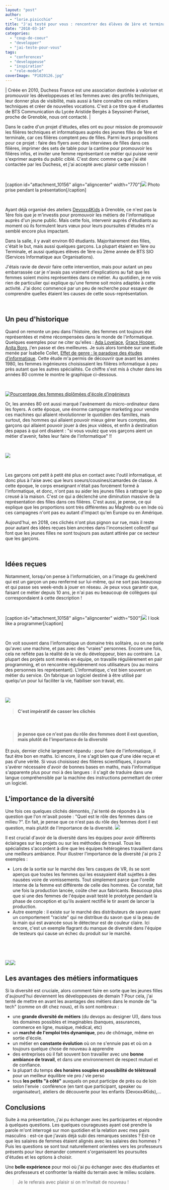 ```yaml
---
layout: "post"
author: 
  - "lorie.pisicchio"
title: "J'ai testé pour vous : rencontrer des élèves de 1ère et terminale"
date: "2018-03-14"
categories: 
  - "coup-de-coeur"
  - "developper"
  - "jai-teste-pour-vous"
tags: 
  - "conferences"
  - "developpeuse"
  - "inspiration"
  - "role-modele"
coverImage: "P1020126.jpg"
---
```


| Créée en 2010, Duchess France est une association destinée à valoriser et promouvoir les développeuses et les femmes avec des profils techniques, leur donner plus de visibilité, mais aussi à faire connaître ces métiers techniques et créer de nouvelles vocations. C'est à ce titre que 4 étudiantes de BTS Communication du Lycée Aristide Bergès à Seyssinet-Pariset, proche de Grenoble, nous ont contacté. |

Dans le cadre d'un projet d'études, elles ont eu pour mission de promouvoir les filières techniques et informatiques auprès des jeunes filles de 1ère et terminale, car ces filières comptent peu de filles. Parmi leurs propositions pour ce projet : faire des flyers avec des interviews de filles dans ces filières, imprimer des sets de table pour la cantine pour promouvoir les filières infos, et inviter une femme représentant ce métier qui puisse venir s'exprimer auprès du public ciblé. C'est donc comme ça que j'ai été contactée par les Duchess, et j'ai accepté avec plaisir cette mission !

 

\[caption id="attachment\_10156" align="aligncenter" width="770"\]![](/assets/2018/03/2018-03-14-jai-teste-pour-vous-rencontrer-des-eleves-de-1ere-et-terminale/P1020126-1024x768.jpg) Photo prise pendant la présentation\[/caption\]

 

Ayant déjà organisé des ateliers [Devoxx4Kids](http://www.devoxx4kids.org) à Grenoble, ce n'est pas la 1ère fois que je m'investis pour promouvoir les métiers de l'informatique auprès d'un jeune public. Mais cette fois, intervenir auprès d'étudiants au moment où ils formulent leurs vœux pour leurs poursuites d'études m'a semblé encore plus impactant.

Dans la salle, il y avait environ 60 étudiants. Majoritairement des filles, c'était le but, mais aussi quelques garçons. La plupart étaient en 1ère ou Terminale, et aussi quelques élèves de 1ère ou 2ème année de BTS SIO (Services Informatique aux Organisations).

J'étais ravie de devoir faire cette intervention, mais pour autant un peu embarrassée car je n'avais pas vraiment d'explications au fait que les femmes soient moins représentées dans ce métier. Au quotidien, je ne vois rien de particulier qui explique qu'une femme soit moins adaptée à cette activité. J'ai donc commencé par un peu de recherche pour essayer de comprendre quelles étaient les causes de cette sous-représentation.

 

## Un peu d'historique

Quand on remonte un peu dans l'histoire, des femmes ont toujours été représentées et même récompensées dans le monde de l'informatique. Quelques exemples pour ne citer qu'elles : [Ada Lovelace](https://fr.wikipedia.org/wiki/Ada_Lovelace), [Grace Hooper](https://fr.wikipedia.org/wiki/Grace_Hopper), [Anita Borg](https://fr.wikipedia.org/wiki/Anita_Borg), j'en passe et des meilleures. Je suis alors tombée sur une étude menée par Isabelle Collet, [Effet de genre : le paradoxe des études d’informatique](http://journals.openedition.org/ticetsociete/955). Cette étude m'a permis de découvrir que avant les années 1980, les femmes ingénieures choisissaient les filières informatique à peu près autant que les autres spécialités. Ce chiffre s'est mis à chuter dans les années 80 comme le montre le graphique ci-dessous.

 

[![Pourcentage des femmes diplômées d'école d'ingénieurs](/assets/2018/03/2018-03-14-jai-teste-pour-vous-rencontrer-des-eleves-de-1ere-et-terminale/b_1_q_0_p_0.jpg-1.png)](/assets/2018/03/2018-03-14-jai-teste-pour-vous-rencontrer-des-eleves-de-1ere-et-terminale/b_1_q_0_p_0.jpg-1.png)

Or, les années 80 ont aussi marqué l'avènement du micro-ordinateur dans les foyers. A cette époque, une énorme campagne marketing pour vendre ces machines qui allaient révolutionner le quotidien des familles, mais surtout, des hommes qui allaient pouvoir mieux gérer leurs comptes, des garçons qui allaient pouvoir jouer à des jeux vidéos, et enfin à destination des papas à qui ont disaient : "si vous voulez que vos garçons aient un métier d'avenir, faites leur faire de l'informatique" !!

 

[![](/assets/2018/03/2018-03-14-jai-teste-pour-vous-rencontrer-des-eleves-de-1ere-et-terminale/pub80-1.jpg)](/assets/2018/03/2018-03-14-jai-teste-pour-vous-rencontrer-des-eleves-de-1ere-et-terminale/pub80-1.jpg)

 

Les garçons ont petit à petit été plus en contact avec l'outil informatique, et donc plus à l'aise avec que leurs soeurs/cousines/camardes de classe. A cette époque, le corps enseignant n'était pas forcément formé à l'informatique, et donc, n'ont pas su aider les jeunes filles à rattraper le gap creusé à la maison. C'est ce qui a déclenché une diminution massive de la représentation des filles dans ces filières. C'est aussi, je pense, ce qui explique que les proportions sont très différentes au Maghreb ou en Inde où ces campagnes n'ont pas eu autant d'impact qu'en Europe ou en Amérique.

Aujourd'hui, en 2018, ces clichés n'ont plus pignon sur rue, mais il reste pour autant des idées reçues bien ancrées dans l'inconscient collectif qui font que les jeunes filles ne sont toujours pas autant attirée par ce secteur que les garçons.

 

## Idées reçues

Notamment, lorsqu'on pense à l'informaticien, on a l'image du geek/nerd qui est un garçon un peu renfermé sur lui-même, qui ne sort pas beaucoup et qui passe ses week-ends à jouer en réseau. Je peux vous garantir que, faisant ce métier depuis 10 ans, je n'ai pas eu beaucoup de collègues qui correspondaient à cette description !

 

\[caption id="attachment\_10158" align="aligncenter" width="500"\]![](/assets/2018/03/2018-03-14-jai-teste-pour-vous-rencontrer-des-eleves-de-1ere-et-terminale/nerd2.gif) I look like a programmer\[/caption\]

 

On voit souvent dans l'informatique un domaine très solitaire, ou on ne parle qu'avec une machine, et pas avec des "vraies" personnes. Encore une fois, cela ne reflète pas la réalité de la vie du développeur, bien au contraire. La plupart des projets sont menés en équipe, on travaille régulièrement en pair programming, et on rencontre régulièrement nos utilisateurs (ou au moins des personnes les représentant). L'informatique, c'est bien souvent un métier du service. On fabrique un logiciel destiné à être utilisé par quelqu'un pour lui faciliter la vie, fiabiliser son travail, etc.

 

![](/assets/2018/03/2018-03-14-jai-teste-pour-vous-rencontrer-des-eleves-de-1ere-et-terminale/matrix.gif)

> #### C'est impératif de casser les clichés

 

> #### je pense que ce n'est pas du rôle des femmes dont il est question, mais plutôt de l'importance de la diversité

Et puis, dernier cliché largement répandu : pour faire de l'informatique, il faut être bon en maths. Ici encore, il ne s'agit bien que d'une idée reçue et pas d'une vérité. Si vous choisissez des filières scientifiques, il pourra s'avérer nécessaire d'avoir de bonnes bases en maths, mais l'informatique s'apparente plus pour moi à des langues : il s'agit de traduire dans une langue compréhensible par la machine des instructions permettant de créer un logiciel.

## L'importance de la diversité

Une fois ces quelques clichés démontés, j'ai tenté de répondre à la question que l'on m'avait posée : "Quel est le rôle des femmes dans ce milieu ?". En fait, je pense que ce n'est pas du rôle des femmes dont il est question, mais plutôt de l'importance de la diversité. [![](/assets/2018/03/2018-03-14-jai-teste-pour-vous-rencontrer-des-eleves-de-1ere-et-terminale/diversity-300x185.jpg)](/assets/2018/03/2018-03-14-jai-teste-pour-vous-rencontrer-des-eleves-de-1ere-et-terminale/diversity.jpg)

Il est crucial d'avoir de la diversité dans les équipes pour avoir différents éclairages sur les projets ou sur les méthodes de travail. Tous les spécialistes s'accordent à dire que les équipes hétérogènes travaillent dans une meilleurs ambiance. Pour illustrer l'importance de la diversité j'ai pris 2 exemples :

- Lors de la sortie sur le marché des 1ers casques de VR, ils se sont aperçus que toutes les femmes qui les essayaient était sujettes à des nausées voire de vomissements. Tout simplement parce que l'oreille interne de la femme est différente de celle des hommes. Ce constat, fait une fois la production lancée, coûte cher aux fabricants. Beaucoup plus que si une des femmes de l'équipe avait testé le prototype pendant la phase de conception et qu'ils avaient rectifié le tir avant de lancer la production.
- Autre exemple : il existe sur le marché des distributeurs de savon ayant un comportement "raciste" qui ne distribue du savon que si la peau de la main qui est avancée sous le détecteur est de couleur claire. Ici encore, c'est un exemple flagrant du manque de diversité dans l'équipe de testeurs qui cause un échec du produit sur le marché.

 

 

[![](/assets/2018/03/2018-03-14-jai-teste-pour-vous-rencontrer-des-eleves-de-1ere-et-terminale/soap2.gif)](/assets/2018/03/2018-03-14-jai-teste-pour-vous-rencontrer-des-eleves-de-1ere-et-terminale/soap2.gif)[![](/assets/2018/03/2018-03-14-jai-teste-pour-vous-rencontrer-des-eleves-de-1ere-et-terminale/soap1.gif)](/assets/2018/03/2018-03-14-jai-teste-pour-vous-rencontrer-des-eleves-de-1ere-et-terminale/soap1.gif)

## Les avantages des métiers informatiques

Si la diversité est cruciale, alors comment faire en sorte que les jeunes filles d'aujourd'hui deviennent les développeuses de demain ? Pour cela, j'ai tenté de mettre en avant les avantages des métiers dans le monde de "la tech" (comme on dit chez nous), et ils sont nombreux :

- une **grande diversité de métiers** (du devops au designer UI), dans tous les domaines possibles et imaginables (banques, assurances, commerce en ligne, musique, médical, etc)
- un **marché de l'emploi très dynamique**, peu de chômage, même en sortie d'école.
- un métier en **constante évolution** où on ne s'ennuie pas et où on a toujours quelque chose de nouveau à apprendre
- des entreprises où il fait souvent bon travailler avec une **bonne ambiance de travail**, et dans une environnement de respect mutuel et de confiance.
- la plupart du temps **des horaires souples et possibilité de télétravail** pour un meilleur équilibre vie pro / vie perso
- tous **les petits "à côté"** auxquels on peut participe de près ou de loin selon l'envie : conférence (en tant que participant, speaker ou organisateur), ateliers de découverte pour les enfants (Devoxx4Kids),...

## Conclusions

Suite à ma présentation, j'ai pu échanger avec les participantes et répondre à quelques questions. Les quelques courageuses ayant osé prendre la parole m'ont interrogé sur mon quotidien et la relation avec mes pairs masculins : est-ce que j'avais déjà subi des remarques sexistes ? Est-ce que les salaires de femmes étaient alignés avec les salaires des hommes ? Puis les questions se sont tout naturellement orientées vers les professeurs présents pour leur demander comment s'organisaient les poursuites d'études et les options à choisir.

Une **belle expérience** pour moi où j'ai pu échanger avec des étudiantes et des professeurs et confronter la réalité du terrain avec le milieu scolaire.

> Je le referais avec plaisir si on m'invitait de nouveau !
